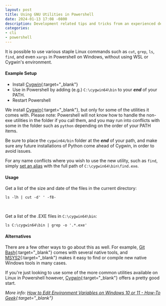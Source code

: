 ```yaml
---
layout: post
title: Using GNU Utilities in Powershell
date: 2024-01-13 17:08 -0800
description: Development related tips and tricks from an experienced developer.
categories:
- cli
- powershell
---
```


It is possible to use various staple Linux commands such as `cut`, `grep`, `ls`, `find`, and even `xargs` in Powershell on Windows, without using WSL or Cygwin's environment.

#### Example Setup

* Install [Cygwin](https://cygwin.com/){:target="_blank"}
* Use in Powershell by adding (e.g.) `C:\cygwin64\bin` to your ***end*** of your PATH.
* Restart Powershell

We install [Cygwin](https://cygwin.com/){:target="_blank"}, but only for some of the utilities it comes with.  Please note: Powershell will not know how to handle the non-exe utilities in the folder if you call them, and you may run into conflicts with some in the folder such as `python` depending on the order of your PATH items.

Be sure to place the `cygwin64/bin` folder at the ***end*** of your path, and make sure any future installations of Python come ahead of Cygwin, in order to avoid issues.

For any name conflicts where you wish to use the new utility, such as `find`, simply [set an alias](/cli/powershell/2023/12/31/create-a-permanent-powershell-alias-from-the-command-line.html) with the full path of `C:\cygwin64\bin\find.exe`.

#### Usage

Get a list of the size and date of the files in the current directory:

```ls -lh | cut -d' ' -f8-```

<br/>

Get a list of the .EXE files in `C:\cygwin64\bin`:

```ls C:\cygwin64\bin | grep -o '.*.exe'```

#### Alternatives

There are a few other ways to go about this as well.  For example, [Git Bash](https://gitforwindows.org/){:target="_blank"} comes with several native tools, and [MSYS2](https://www.msys2.org/){:target="_blank"} makes it easy to find or compile new native Windows tools in many cases.

If you're just looking to use some of the more common utilities available on Linux in Powershell however, [Cygwin](https://cygwin.com/){:target="_blank"} offers a pretty good start.


*More info: [How to Edit Environment Variables on Windows 10 or 11 - How-To Geek](https://www.howtogeek.com/787217/how-to-edit-environment-variables-on-windows-10-or-11/){:target="_blank"}*